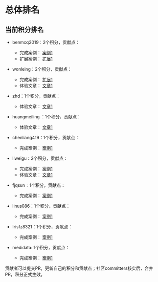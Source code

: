 # 总体排名

## 当前积分排名
* benmcq2019：2个积分，贡献点：
     * 完成案例：
         [案例1](https://github.com/huaweicloud/ModelArts-Lab/issues/6)
     * 扩展案例：
         [扩展1](https://github.com/huaweicloud/ModelArts-Lab/issues/21)

* wonleing：2个积分，贡献点：
     * 完成案例：
         [扩展1](https://github.com/huaweicloud/ModelArts-Lab/issues/8)
     * 体验文章：
         [文章1](https://github.com/huaweicloud/ModelArts-Lab/tree/master/contrib/Leon_number_recognize)

* zhd：1个积分，贡献点：
     * 体验文章：
         [文章1](https://github.com/huaweicloud/ModelArts-Lab/tree/master/docs/Postman测试)

* huangmeiling ：1个积分，贡献点：
    * 体验文章：
         [文章1](https://github.com/huaweicloud/ModelArts-Lab/wiki/%E4%B8%80%E4%BD%8D%E4%BA%92%E8%81%94%E7%BD%919%E5%B9%B4AI%E5%BC%80%E5%8F%91%E8%80%85%E7%9A%84ModelArts%E5%BC%80%E5%8F%91%E5%AE%9E%E8%B7%B5)

* chenliang419：1个积分，贡献点：
     * 完成案例：
         [案例1](https://github.com/huaweicloud/ModelArts-Lab/issues/49#issuecomment-502063252)

* liweigu：2个积分，贡献点：
     * 完成案例：
         [案例1](https://github.com/huaweicloud/ModelArts-Lab/issues/49#issuecomment-502262658)
    * 体验文章：
         [文章1](https://github.com/huaweicloud/ModelArts-Lab/blob/master/docs/%E5%AD%A6%E4%B9%A0%E5%BF%83%E5%BE%97/Lab%20AI%E5%AE%9E%E6%88%98%E8%90%A5/%E5%9B%BE%E5%83%8F%E5%88%86%E7%B1%BB%E4%B8%93%E5%9C%BA-liweigu.md)

* fjqsun：1个积分，贡献点：
     * 完成案例：
         [案例1](https://github.com/huaweicloud/ModelArts-Lab/issues/49#issuecomment-502333865)

* linus086：1个积分，贡献点：
     * 完成案例：
         [案例1](https://github.com/huaweicloud/ModelArts-Lab/issues/49#issuecomment-502125892)

* Irisfz8321：1个积分，贡献点：
     * 完成案例：
         [案例1](https://github.com/huaweicloud/ModelArts-Lab/issues/49#issuecomment-502367102)
* medidata: 1个积分，贡献点：
     * 完成案例：
         [案例1](https://github.com/huaweicloud/ModelArts-Lab/issues/49#issuecomment-502622661)

贡献者可以提交PR，更新自己的积分和贡献点；社区committers核实后，合并PR，积分正式生效。
